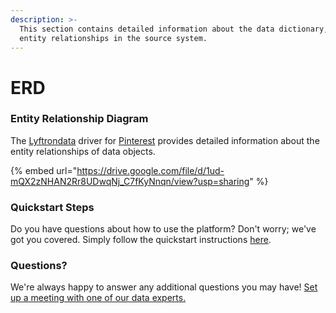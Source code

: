 ```yaml
---
description: >-
  This section contains detailed information about the data dictionary, and
  entity relationships in the source system.
---
```


# ERD

### Entity Relationship Diagram

The [Lyftrondata](https://www.lyftrondata.com/) driver for [Pinterest](https://www.lyftrondata.com/integration/marketing-analytics/pinterest//) provides detailed information about the entity relationships of data objects.

{% embed url="https://drive.google.com/file/d/1ud-mQX2zNHAN2Rr8UDwqNj_C7fKyNnqn/view?usp=sharing" %}

### Quickstart Steps

Do you have questions about how to use the platform? Don't worry; we've got you covered. Simply follow the quickstart instructions [here](../README.md).

### Questions? <a href="#questions" id="questions"></a>

We're always happy to answer any additional questions you may have! [Set up a meeting with one of our data experts.](https://www.lyftrondata.com/book-a-meeting/)

